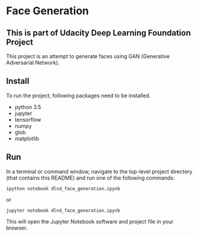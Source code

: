 # Face Generation

## This is part of Udacity Deep Learning Foundation Project

This project is an attempt to generate faces using GAN (Generative Adversarial Network).

## Install

To run the project, following packages need to be installed. 
* python 3.5
* jupyter
* tensorflow
* numpy
* glob
* matplotlib
 
## Run

In a terminal or command window, navigate to the top-level project directory (that contains this README) and run one of the following commands:

```ipython notebook dlnd_face_generation.ipynb```

or

```jupyter notebook dlnd_face_generation.ipynb```

This will open the Jupyter Notebook software and project file in your browser.
